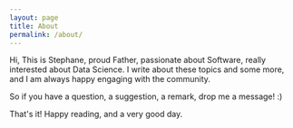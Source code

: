 ```yaml
---
layout: page
title: About
permalink: /about/
---
```


Hi, This is Stephane, proud Father, passionate about Software, really interested about Data Science.
I write about these topics and some more, and I am always happy engaging with the community.

So if you have a question, a suggestion, a remark, drop me a message! :)


That's it! Happy reading, and a very good day.

